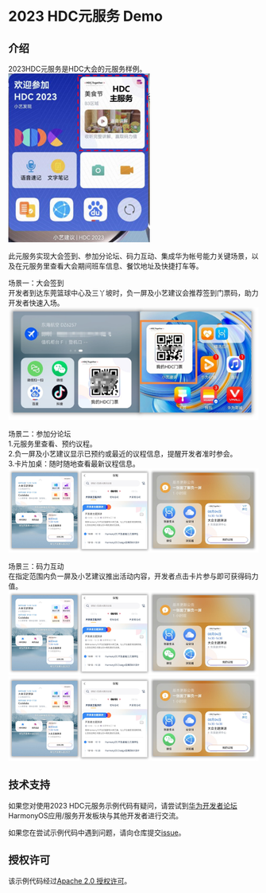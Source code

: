 # 2023 HDC元服务 Demo

## 介绍

2023HDC元服务是HDC大会的元服务样例。  
![元服务卡片](./image/readme1.png)

此元服务实现大会签到、参加分论坛、码力互动、集成华为帐号能力关键场景，以及在元服务里查看大会期间班车信息、餐饮地址及快捷打车等。


场景一：大会签到  
开发者到达东莞篮球中心及三丫坡时，负一屏及小艺建议会推荐签到门票码，助力开发者快速入场。  
![元大会签到](./image/readme2.png)

场景二：参加分论坛  
1.元服务里查看、预约议程。  
2.负一屏及小艺建议显示已预约或最近的议程信息，提醒开发者准时参会。  
3.卡片加桌：随时随地查看最新议程信息。  
![参加分论坛](./image/readme3.png)

场景三：码力互动  
在指定范围内负一屏及小艺建议推出活动内容，开发者点击卡片参与即可获得码力值。    
![码力互动1](./image/readme3.png)  
![码力互动2](./image/readme3.png)


## 技术支持

如果您对使用2023 HDC元服务示例代码有疑问，请尝试到[华为开发者论坛](https://developer.huawei.com/consumer/cn/forum/block/application) HarmonyOS应用/服务开发板块与其他开发者进行交流。

如果您在尝试示例代码中遇到问题，请向仓库提交[issue](https://github.com/AppGalleryConnect/agc-HarmonyOS-demos/issues)。

## 授权许可

该示例代码经过[Apache 2.0 授权许可](http://www.apache.org/licenses/LICENSE-2.0)。
